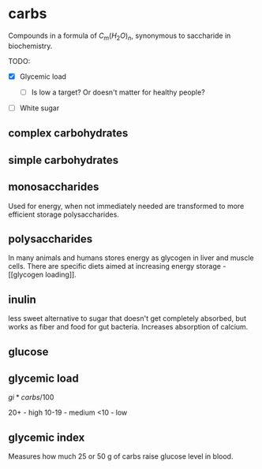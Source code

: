 # carbs

Compounds in a formula of $C_m (H_2O)_n$, synonymous to saccharide in biochemistry.



TODO:
 - [x] Glycemic load
   - [ ] Is low a target? Or doesn't matter for healthy people?
 - [ ] White sugar


## complex carbohydrates

## simple carbohydrates

## monosaccharides
Used for energy, when not immediately needed are transformed to more efficient storage polysaccharides.

## polysaccharides
In many animals and humans stores energy as glycogen in liver and muscle cells. 
There are specific diets aimed at increasing energy storage - [[glycogen loading]].

## inulin
less sweet alternative to sugar that doesn't get completely absorbed, but works as fiber and food for gut bacteria. Increases absorption of calcium.

## glucose


## glycemic load
$gi * carbs / 100$

20+ - high
10-19 - medium
<10 - low

## glycemic index
Measures how much 25 or 50 g of carbs raise glucose level in blood.
